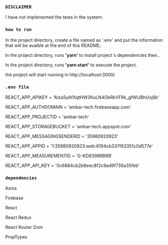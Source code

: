 ### `DISCLAIMER`

I have not implemented the tests in the system.

### `how to run`
 
 In the project directory, create a file named as '.env' and put the information that will be avaible at the end of this README;
  
 In the project directory, runs **'yarn'** to install project`s dependencies then..
 
 In the project directory, runs **'yarn start'** to execute the project.
 
 the project will start running in http://localhost:3000/
 
 
 ### `.env file`

REACT_APP_APIKEY = 'AIzaSyAfXqtHW3KuLN4GbRkVF8k_gfWUBhUoj6k'

REACT_APP_AUTHDOMAIN = 'ambar-tech.firebaseapp.com'

REACT_APP_PROJECTID = 'ambar-tech'

REACT_APP_STORAGEBUCKET = 'ambar-tech.appspot.com'

REACT_APP_MESSAGINGSENDERID = '35980920923'

REACT_APP_APPID = '1:35980920923:web:6194cb337f63351c0d577e'

REACT_APP_MEASUREMENTID = 'G-KD8399RBRB'

REACT_APP_API_KEY = '0c6884cb2b8eec8f2c9ad9f739a35feb'




 
### `dependencies`
 Axios
 
 Firebase
 
 React
 
 React Redux
 
 React Router Dom 
 
 PropTypes
 

 
 
 
